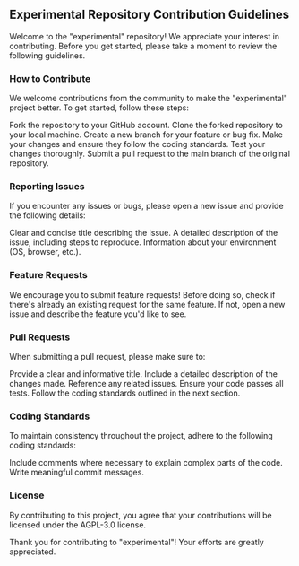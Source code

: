 ## Experimental Repository Contribution Guidelines
Welcome to the "experimental" repository! We appreciate your interest in contributing. Before you get started, please take a moment to review the following guidelines.

### How to Contribute
We welcome contributions from the community to make the "experimental" project better. To get started, follow these steps:

Fork the repository to your GitHub account.
Clone the forked repository to your local machine.
Create a new branch for your feature or bug fix.
Make your changes and ensure they follow the coding standards.
Test your changes thoroughly.
Submit a pull request to the main branch of the original repository.

### Reporting Issues
If you encounter any issues or bugs, please open a new issue and provide the following details:

Clear and concise title describing the issue.
A detailed description of the issue, including steps to reproduce.
Information about your environment (OS, browser, etc.).

### Feature Requests
We encourage you to submit feature requests! Before doing so, check if there's already an existing request for the same feature. If not, open a new issue and describe the feature you'd like to see.

### Pull Requests
When submitting a pull request, please make sure to:

Provide a clear and informative title.
Include a detailed description of the changes made.
Reference any related issues.
Ensure your code passes all tests.
Follow the coding standards outlined in the next section.

### Coding Standards
To maintain consistency throughout the project, adhere to the following coding standards:

Include comments where necessary to explain complex parts of the code.
Write meaningful commit messages.

### License
By contributing to this project, you agree that your contributions will be licensed under the AGPL-3.0 license.

Thank you for contributing to "experimental"! Your efforts are greatly appreciated.
